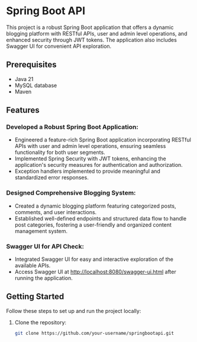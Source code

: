 # Spring Boot API

This project is a robust Spring Boot application that offers a dynamic blogging platform with RESTful APIs, user and admin level operations, and enhanced security through JWT tokens. The application also includes Swagger UI for convenient API exploration.

## Prerequisites

- Java 21
- MySQL database
- Maven

## Features

### Developed a Robust Spring Boot Application:

- Engineered a feature-rich Spring Boot application incorporating RESTful APIs with user and admin level operations, ensuring seamless functionality for both user segments.
- Implemented Spring Security with JWT tokens, enhancing the application's security measures for authentication and authorization.
- Exception handlers implemented to provide meaningful and standardized error responses.

### Designed Comprehensive Blogging System:

- Created a dynamic blogging platform featuring categorized posts, comments, and user interactions.
- Established well-defined endpoints and structured data flow to handle post categories, fostering a user-friendly and organized content management system.

### Swagger UI for API Check:

- Integrated Swagger UI for easy and interactive exploration of the available APIs.
- Access Swagger UI at [http://localhost:8080/swagger-ui.html](http://localhost:8080/swagger-ui.html) after running the application.

## Getting Started

Follow these steps to set up and run the project locally:

1. Clone the repository:
   ```bash
   git clone https://github.com/your-username/springbootapi.git
